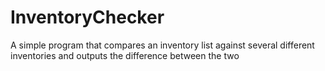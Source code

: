 # InventoryChecker
A simple program that compares an inventory list against several different inventories and outputs the difference between the two

